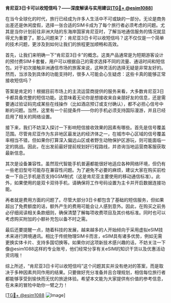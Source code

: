 **肯尼亚3日卡可以收短信吗？——深度解读与实用建议[[TG💪+ @esim1088](https://t.me/s/esim1088)]**

在当今全球化的时代，旅行已经成为许多人生活中不可或缺的一部分。无论是商务出差还是休闲度假，选择一张合适的SIM卡成为了每个旅行者必须考虑的问题。尤其是当你计划前往非洲大陆的东海岸国家肯尼亚时，了解当地通信服务的情况就显得尤为重要了。那么问题来了：肯尼亚3日卡可以收短信吗？这不仅仅是一个简单的技术问题，更涉及到如何让我们的旅程更加顺畅和高效。

首先，让我们来明确一下“肯尼亚3日卡”的概念。这类产品通常是为短期游客设计的预付费SIM卡套餐，用户可以根据自己的需求选择不同的流量、通话时间和短信包。对于初次接触非洲通信市场的旅客来说，这种灵活的选择无疑是非常友好的。然而，当涉及到具体的功能支持时，很多人可能会心生疑虑：这些卡真的能够正常接收短信吗？

答案是肯定的！根据目前市场上的主流运营商提供的服务来看，大多数肯尼亚3日卡都具备完整的短信功能。这意味着无论你是想接收来自亲朋好友的信息，还是需要通过验证码完成某些在线操作（比如酒店预订或支付确认），都不必担心信号中断的问题。当然，这里有一个前提条件——你的手机必须支持国际漫游，并且已经启用了相关的网络设置。

接下来，我们不妨深入探讨一下影响短信接收效果的因素有哪些。首先是信号覆盖范围。尽管肯尼亚作为东非地区最发达的经济体之一，在城市中心区域的信号覆盖率相当不错，但如果你打算深入偏远山区或者野生动物保护区游玩，则可能面临一定的挑战。因此，在出发前最好提前规划好行程路线，并咨询当地运营商客服获取最新信息。

其次是设备兼容性。虽然现代智能手机普遍都能很好地适应各种网络环境，但仍有一些老旧型号可能存在兼容性问题。为了避免不必要的麻烦，建议大家在购买前检查一下自己手机是否支持GSM制式（这是肯尼亚主要使用的移动通信标准）。此外，如果使用的是双卡双待手机，请确保将工作号码设置为主卡并开启数据连接功能。

再者就是费用方面的问题了。尽管大部分3日卡都包含了基础的短信服务，但如果超出了免费额度的话，额外产生的费用可能会让人感到意外。因此，在购买之前务必仔细阅读相关条款细则，确保清楚了解每项收费项目及其价格标准。同时也可以考虑购买附加的小额补充包以备不时之需。

最后还要提醒一点，随着科技的发展，越来越多的人开始倾向于采用虚拟eSIM技术来进行跨境通讯。相比于传统物理SIM卡而言，eSIM具有诸多优势，例如无需更换实体卡片、支持多国切换等。如果你对这项新技术感兴趣的话，不妨关注一下像@esim1088这样的专业账号，他们经常分享有关eSIM的知识干货以及优惠活动资讯哦！

综上所述，“肯尼亚3日卡可以收短信吗”这个问题其实并没有绝对的答案，而是取决于多种因素共同作用的结果。只要做好充分准备并且合理规划，相信每位旅行者都能够享受到愉快而无忧的旅途体验。希望本文能为大家提供有价值的参考信息，在未来的冒险中助你一臂之力！

[[TG💪+ @esim1088](https://t.me/s/esim1088) ![Image](https://i.postimg.cc/4NQfJmqS/Snipaste-2025-05-13-00-14-12.png)]